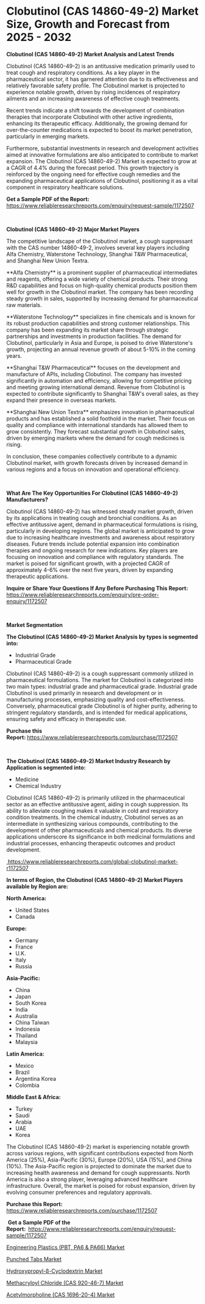 <p><h1>Clobutinol (CAS 14860-49-2) Market Size, Growth and Forecast from 2025 - 2032</h1></p><p><strong>Clobutinol (CAS 14860-49-2) Market Analysis and Latest Trends</strong></p>
<p><p>Clobutinol (CAS 14860-49-2) is an antitussive medication primarily used to treat cough and respiratory conditions. As a key player in the pharmaceutical sector, it has garnered attention due to its effectiveness and relatively favorable safety profile. The Clobutinol market is projected to experience notable growth, driven by rising incidences of respiratory ailments and an increasing awareness of effective cough treatments. </p><p>Recent trends indicate a shift towards the development of combination therapies that incorporate Clobutinol with other active ingredients, enhancing its therapeutic efficacy. Additionally, the growing demand for over-the-counter medications is expected to boost its market penetration, particularly in emerging markets. </p><p>Furthermore, substantial investments in research and development activities aimed at innovative formulations are also anticipated to contribute to market expansion. The Clobutinol (CAS 14860-49-2) Market is expected to grow at a CAGR of 4.4% during the forecast period. This growth trajectory is reinforced by the ongoing need for effective cough remedies and the expanding pharmaceutical applications of Clobutinol, positioning it as a vital component in respiratory healthcare solutions.</p></p>
<p><strong>Get a Sample PDF of the Report:&nbsp;</strong> <a href="https://www.reliableresearchreports.com/enquiry/request-sample/1172507?utm_campaign=13&utm_medium=2&utm_source=Github&utm_content=ia&utm_term=02022025&utm_id=clobutinol-cas-14860-49-2">https://www.reliableresearchreports.com/enquiry/request-sample/1172507</a></p>
<p>&nbsp;</p>
<p><strong>Clobutinol (CAS 14860-49-2) Major Market Players</strong></p>
<p><p>The competitive landscape of the Clobutinol market, a cough suppressant with the CAS number 14860-49-2, involves several key players including Alfa Chemistry, Waterstone Technology, Shanghai T&W Pharmaceutical, and Shanghai New Union Textra. </p><p>**Alfa Chemistry** is a prominent supplier of pharmaceutical intermediates and reagents, offering a wide variety of chemical products. Their strong R&D capabilities and focus on high-quality chemical products position them well for growth in the Clobutinol market. The company has been recording steady growth in sales, supported by increasing demand for pharmaceutical raw materials.</p><p>**Waterstone Technology** specializes in fine chemicals and is known for its robust production capabilities and strong customer relationships. This company has been expanding its market share through strategic partnerships and investments in production facilities. The demand for Clobutinol, particularly in Asia and Europe, is poised to drive Waterstone's growth, projecting an annual revenue growth of about 5-10% in the coming years.</p><p>**Shanghai T&W Pharmaceutical** focuses on the development and manufacture of APIs, including Clobutinol. The company has invested significantly in automation and efficiency, allowing for competitive pricing and meeting growing international demand. Revenue from Clobutinol is expected to contribute significantly to Shanghai T&W's overall sales, as they expand their presence in overseas markets.</p><p>**Shanghai New Union Textra** emphasizes innovation in pharmaceutical products and has established a solid foothold in the market. Their focus on quality and compliance with international standards has allowed them to grow consistently. They forecast substantial growth in Clobutinol sales, driven by emerging markets where the demand for cough medicines is rising.</p><p>In conclusion, these companies collectively contribute to a dynamic Clobutinol market, with growth forecasts driven by increased demand in various regions and a focus on innovation and operational efficiency.</p></p>
<p>&nbsp;</p>
<p><strong>What Are The Key Opportunities For Clobutinol (CAS 14860-49-2) Manufacturers?</strong></p>
<p><p>Clobutinol (CAS 14860-49-2) has witnessed steady market growth, driven by its applications in treating cough and bronchial conditions. As an effective antitussive agent, demand in pharmaceutical formulations is rising, particularly in developing regions. The global market is anticipated to grow due to increasing healthcare investments and awareness about respiratory diseases. Future trends include potential expansion into combination therapies and ongoing research for new indications. Key players are focusing on innovation and compliance with regulatory standards. The market is poised for significant growth, with a projected CAGR of approximately 4-6% over the next five years, driven by expanding therapeutic applications.</p></p>
<p><strong>Inquire or Share Your Questions If Any Before Purchasing This Report:</strong> <a href="https://www.reliableresearchreports.com/enquiry/pre-order-enquiry/1172507?utm_campaign=13&utm_medium=2&utm_source=Github&utm_content=ia&utm_term=02022025&utm_id=clobutinol-cas-14860-49-2">https://www.reliableresearchreports.com/enquiry/pre-order-enquiry/1172507</a></p>
<p>&nbsp;</p>
<p><strong>Market Segmentation</strong></p>
<p><strong>The Clobutinol (CAS 14860-49-2) Market Analysis by types is segmented into:</strong></p>
<p><ul><li>Industrial Grade</li><li>Pharmaceutical Grade</li></ul></p>
<p><p>Clobutinol (CAS 14860-49-2) is a cough suppressant commonly utilized in pharmaceutical formulations. The market for Clobutinol is categorized into two main types: industrial grade and pharmaceutical grade. Industrial grade Clobutinol is used primarily in research and development or in manufacturing processes, emphasizing quality and cost-effectiveness. Conversely, pharmaceutical grade Clobutinol is of higher purity, adhering to stringent regulatory standards, and is intended for medical applications, ensuring safety and efficacy in therapeutic use.</p></p>
<p><strong>Purchase this Report:&nbsp;</strong><a href="https://www.reliableresearchreports.com/purchase/1172507?utm_campaign=13&utm_medium=2&utm_source=Github&utm_content=ia&utm_term=02022025&utm_id=clobutinol-cas-14860-49-2">https://www.reliableresearchreports.com/purchase/1172507</a></p>
<p>&nbsp;</p>
<p><strong>The Clobutinol (CAS 14860-49-2) Market Industry Research by Application is segmented into:</strong></p>
<p><ul><li>Medicine</li><li>Chemical Industry</li></ul></p>
<p><p>Clobutinol (CAS 14860-49-2) is primarily utilized in the pharmaceutical sector as an effective antitussive agent, aiding in cough suppression. Its ability to alleviate coughing makes it valuable in cold and respiratory condition treatments. In the chemical industry, Clobutinol serves as an intermediate in synthesizing various compounds, contributing to the development of other pharmaceuticals and chemical products. Its diverse applications underscore its significance in both medicinal formulations and industrial processes, enhancing therapeutic outcomes and product development.</p></p>
<p><a href="https://www.reliableresearchreports.com/global-clobutinol-market-r1172507?utm_campaign=13&utm_medium=2&utm_source=Github&utm_content=ia&utm_term=02022025&utm_id=clobutinol-cas-14860-49-2">&nbsp;https://www.reliableresearchreports.com/global-clobutinol-market-r1172507</a></p>
<p><strong>In terms of Region, the Clobutinol (CAS 14860-49-2) Market Players available by Region are:</strong></p>
<p>
    <p> <strong> North America: </strong>
        <ul>
            <li>United States</li>
            <li>Canada</li>
        </ul>
        </p> 
    <p> <strong> Europe: </strong>
        <ul>
            <li>Germany</li>
            <li>France</li>
            <li>U.K.</li>
            <li>Italy</li>
            <li>Russia</li>
        </ul>
        </p> 
    <p> <strong> Asia-Pacific: </strong>
        <ul>
            <li>China</li>
            <li>Japan</li>
            <li>South Korea</li>
            <li>India</li>
            <li>Australia</li>
            <li>China Taiwan</li>
            <li>Indonesia</li>
            <li>Thailand</li>
            <li>Malaysia</li>
        </ul>
        </p> 
    <p> <strong> Latin America: </strong>
        <ul>
            <li>Mexico</li>
            <li>Brazil</li>
            <li>Argentina Korea</li>
            <li>Colombia</li>
        </ul>
        </p> 
    <p> <strong> Middle East & Africa: </strong>
        <ul>
            <li>Turkey</li>
            <li>Saudi</li>
            <li>Arabia</li>
            <li>UAE</li>
            <li>Korea</li>
        </ul>
    </p>
    </p>
<p><p>The Clobutinol (CAS 14860-49-2) market is experiencing notable growth across various regions, with significant contributions expected from North America (25%), Asia-Pacific (30%), Europe (20%), USA (15%), and China (10%). The Asia-Pacific region is projected to dominate the market due to increasing health awareness and demand for cough suppressants. North America is also a strong player, leveraging advanced healthcare infrastructure. Overall, the market is poised for robust expansion, driven by evolving consumer preferences and regulatory approvals.</p></p>
<p><strong>Purchase this Report: </strong><a href="https://www.reliableresearchreports.com/purchase/1172507?utm_campaign=13&utm_medium=2&utm_source=Github&utm_content=ia&utm_term=02022025&utm_id=clobutinol-cas-14860-49-2">https://www.reliableresearchreports.com/purchase/1172507</a></p>
<p>&nbsp;<strong>Get a Sample PDF of the Report:&nbsp;&nbsp;</strong><a href="https://www.reliableresearchreports.com/enquiry/request-sample/1172507?utm_campaign=13&utm_medium=2&utm_source=Github&utm_content=ia&utm_term=02022025&utm_id=clobutinol-cas-14860-49-2">https://www.reliableresearchreports.com/enquiry/request-sample/1172507</a></p>
<p><strong></strong></p>
<p><p><a href="https://www.linkedin.com/pulse/engineering-plastics-pbt-pa6-pa66-value-chain-analysis-vwhxc?utm_campaign=13&utm_medium=2&utm_source=Github&utm_content=ia&utm_term=02022025&utm_id=clobutinol-cas-14860-49-2">Engineering Plastics (PBT, PA6 & PA66) Market</a></p><p><a href="https://www.linkedin.com/pulse/estimating-size-punched-tabs-market-current-cagr-cetzc?utm_campaign=13&utm_medium=2&utm_source=Github&utm_content=ia&utm_term=02022025&utm_id=clobutinol-cas-14860-49-2">Punched Tabs Market</a></p><p><a href="https://www.linkedin.com/pulse/hydroxypropyl-%CE%B2-cyclodextrin-market-report-projected-56-from-ezktc?utm_campaign=13&utm_medium=2&utm_source=Github&utm_content=ia&utm_term=02022025&utm_id=clobutinol-cas-14860-49-2">Hydroxypropyl-β-Cyclodextrin Market</a></p><p><a href="https://github.com/dolorespeddico90/Market-Research-Report-List-1/blob/main/methacryloyl-chloride-cas-920-46-7-market.md?utm_campaign=13&utm_medium=2&utm_source=Github&utm_content=ia&utm_term=02022025&utm_id=clobutinol-cas-14860-49-2">Methacryloyl Chloride (CAS 920-46-7) Market</a></p><p><a href="https://github.com/raffadongraffadong/Market-Research-Report-List-1/blob/main/acetylmorpholine-cas-1696-20-4-market.md?utm_campaign=13&utm_medium=2&utm_source=Github&utm_content=ia&utm_term=02022025&utm_id=clobutinol-cas-14860-49-2">Acetylmorpholine (CAS 1696-20-4) Market</a></p></p>